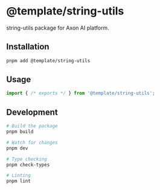 # @template/string-utils

string-utils package for Axon AI platform.

## Installation

```bash
pnpm add @template/string-utils
```

## Usage

```typescript
import { /* exports */ } from '@template/string-utils';
```

## Development

```bash
# Build the package
pnpm build

# Watch for changes
pnpm dev

# Type checking
pnpm check-types

# Linting
pnpm lint
```
